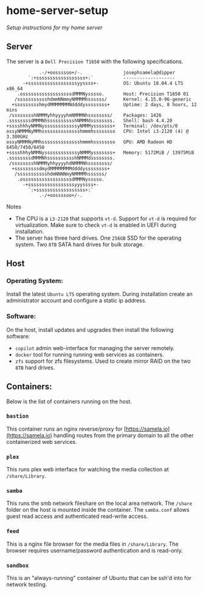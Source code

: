 # home-server-setup

*Setup instructions for my home server*

## Server

The server is a `Dell Precision T1650` with the following specifications.

```
            .-/+oossssoo+/-.               josephsamela@dipper
        `:+ssssssssssssssssss+:`           -------------------
      -+ssssssssssssssssssyyssss+-         OS: Ubuntu 18.04.4 LTS x86_64
    .ossssssssssssssssssdMMMNysssso.       Host: Precision T1650 01
   /ssssssssssshdmmNNmmyNMMMMhssssss/      Kernel: 4.15.0-96-generic
  +ssssssssshmydMMMMMMMNddddyssssssss+     Uptime: 2 days, 8 hours, 12 mins
 /sssssssshNMMMyhhyyyyhmNMMMNhssssssss/    Packages: 1426
.ssssssssdMMMNhsssssssssshNMMMdssssssss.   Shell: bash 4.4.20
+sssshhhyNMMNyssssssssssssyNMMMysssssss+   Terminal: /dev/pts/0
ossyNMMMNyMMhsssssssssssssshmmmhssssssso   CPU: Intel i3-2120 (4) @ 3.300GHz
ossyNMMMNyMMhsssssssssssssshmmmhssssssso   GPU: AMD Radeon HD 6450/7450/8450
+sssshhhyNMMNyssssssssssssyNMMMysssssss+   Memory: 5172MiB / 13975MiB
.ssssssssdMMMNhsssssssssshNMMMdssssssss.
 /sssssssshNMMMyhhyyyyhdNMMMNhssssssss/
  +sssssssssdmydMMMMMMMMddddyssssssss+
   /ssssssssssshdmNNNNmyNMMMMhssssss/
    .ossssssssssssssssssdMMMNysssso.
      -+sssssssssssssssssyyyssss+-
        `:+ssssssssssssssssss+:`
            .-/+oossssoo+/-.
```

Notes
* The CPU is a `i3-2120` that supports `vt-d`. Support for `vt-d` is required for virtualization. Make sure to check `vt-d` is enabled in UEFI during installation.
* The server has three hard drives. One `256GB` SSD for the operating system. Two `8TB` SATA hard drives for bulk storage.

## Host

### Operating System:

Install the latest `Ubuntu LTS` operating system. During installation create an administrator account and configure a static ip address.

### Software:

On the host, install updates and upgrades then install the following software:

* `copilot` admin web-interface for managing the server remotely.
* `docker` tool for running running web services as containers.
* `zfs` support for zfs filesystems. Used to create mirror RAID on the two `8TB` hard drives.

## Containers:

Below is the list of containers running on the host.

### `bastion`

This container runs an nginx reverse/proxy for [https://samela.io](https://samela.io) handling routes from the primary domain to all the other containerized web services.

### `plex`

This runs plex web interface for watching the media collection at `/share/Library`.

### `samba`

This runs the smb network fileshare on the local area network. The `/share` folder on the host is mounted inside the container. The   `samba.conf` allows guest read access and authenticated read-write access.

### `feed`

This is a nginx file browser for the media files in `/share/Library`. The browser requires username/password authentication and is read-only.

### `sandbox`

This is an "always-running" container of Ubuntu that can be ssh'd into for network testing.
